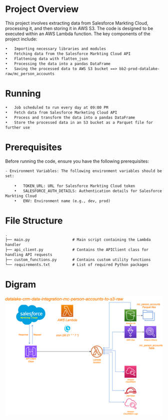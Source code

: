 # Project Overview
This project involves extracting data from Salesforce Markting Cloud, processing it, and then storing it in AWS S3. The code is designed to be executed within an AWS Lambda function. The key components of the project include:

	•	Importing necessary libraries and modules
	•	Fetching data from the Salesforce Markting Cloud API
	•	Flattening data with flatten_json
    •   Processing the data into a pandas DataFrame
	•	Saving the processed data to AWS S3 bucket ==> bb2-prod-datalake-raw/mc_person_accounts

# Running

	•	Job scheduled to run every day at 09:00 PM
	•	Fetch data from Salesforce Marketing Cloud API
	•	Process and transform the data into a pandas DataFrame
	•	Store the processed data in an S3 bucket as a Parquet file for further use


# Prerequisites

Before running the code, ensure you have the following prerequisites:

	- Environment Variables: The following environment variables should be set:

	    •	TOKEN_URL: URL for Salesforce Markting Cloud token
	    •	SALESFORCE_AUTH_DETAILS: Authentication details for Salesforce Markting Cloud
	    •	ENV: Environment name (e.g., dev, prod)

# File Structure
    .
    ├── main.py                   # Main script containing the Lambda handler
    ├── api_client.py             # Contains the APIClient class for handling API requests
    ├── custom_functions.py       # Contains custom utility functions
    └── requirements.txt          # List of required Python packages


# Digram

![Alt text](mc_person_accounts.png)
